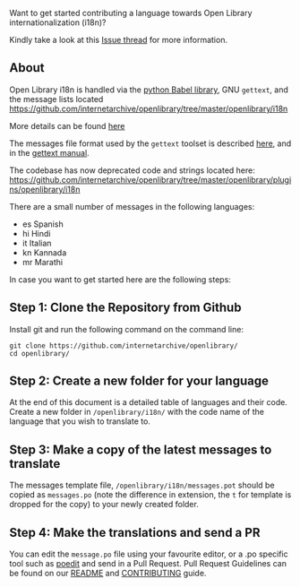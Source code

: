 Want to get started contributing a language towards Open Library internationalization (i18n)?

Kindly take a look at this [Issue thread](https://github.com/internetarchive/openlibrary/issues/871) for more information.

## About

Open Library i18n is handled via the [python Babel library](http://babel.pocoo.org/en/latest/), GNU `gettext`, and the message lists located https://github.com/internetarchive/openlibrary/tree/master/openlibrary/i18n

More details can be found [here](https://github.com/internetarchive/openlibrary/blob/master/openlibrary/i18n/__init__.py)

The messages file format used by the `gettext` toolset is described [here](http://pology.nedohodnik.net/doc/user/en_US/ch-poformat.html), and in the [gettext manual](https://www.gnu.org/software/gettext/manual/html_node/PO-Files.html#PO-Files).


The codebase has now deprecated code and strings located here: https://github.com/internetarchive/openlibrary/tree/master/openlibrary/plugins/openlibrary/i18n

There are a small number of messages in the following languages:

* es Spanish
* hi Hindi
* it Italian
* kn Kannada
* mr Marathi

In case you want to get started here are the following steps:

## Step 1: Clone the Repository from Github
Install git and run the following command on the command line:
```
git clone https://github.com/internetarchive/openlibrary/
cd openlibrary/
```

## Step 2: Create a new folder for your language
At the end of this document is a detailed table of languages and their code. Create a new folder in `/openlibrary/i18n/` with the code name of the language that you wish to translate to.

## Step 3: Make a copy of the latest messages to translate
The messages template file, `/openlibrary/i18n/messages.pot` should be copied as `messages.po` (note the difference in extension, the `t` for template is dropped for the copy) to your newly created folder.

## Step 4: Make the translations and send a PR
You can edit the `message.po` file using your favourite editor, or a .po specific tool such as [poedit](https://poedit.net/) and send in a Pull Request. Pull Request Guidelines can be found on our [README](https://github.com/internetarchive/openlibrary/blob/master/Readme.md) and [CONTRIBUTING](https://github.com/internetarchive/openlibrary/blob/master/CONTRIBUTING.md) guide.